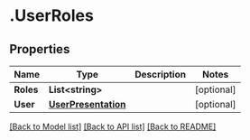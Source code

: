 # .UserRoles
## Properties

Name | Type | Description | Notes
------------ | ------------- | ------------- | -------------
**Roles** | **List&lt;string&gt;** |  | [optional] 
**User** | [**UserPresentation**](UserPresentation.md) |  | [optional] 

[[Back to Model list]](../README.md#documentation-for-models) [[Back to API list]](../README.md#documentation-for-api-endpoints) [[Back to README]](../README.md)

